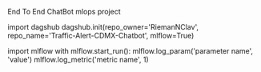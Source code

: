 End To End ChatBot mlops project


import dagshub
dagshub.init(repo_owner='RiemanNClav', repo_name='Traffic-Alert-CDMX-Chatbot', mlflow=True)

import mlflow
with mlflow.start_run():
  mlflow.log_param('parameter name', 'value')
  mlflow.log_metric('metric name', 1)